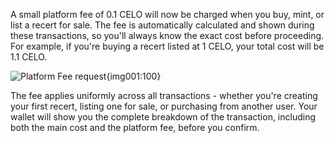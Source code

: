 A small platform fee of 0.1 CELO will now be charged when you buy, mint, or list a recert for sale. The fee is automatically calculated and shown during these transactions, so you'll always know the exact cost before proceeding. For example, if you're buying a recert listed at 1 CELO, your total cost will be 1.1 CELO.

![Platform Fee request](https://i.ibb.co/kg6hvZpg/image.png){img001:100}

The fee applies uniformly across all transactions - whether you're creating your first recert, listing one for sale, or purchasing from another user. Your wallet will show you the complete breakdown of the transaction, including both the main cost and the platform fee, before you confirm.
